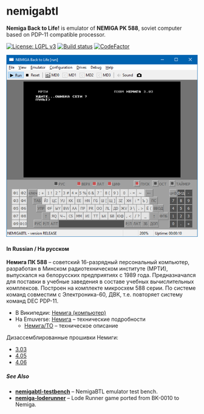 # nemigabtl
**Nemiga Back to Life!** is emulator of **NEMIGA PK 588**, soviet computer based on PDP-11 compatible processor.

[![License: LGPL v3](https://img.shields.io/badge/License-LGPL%20v3-blue.svg)](https://www.gnu.org/licenses/lgpl-3.0)
[![Build status](https://ci.appveyor.com/api/projects/status/qh4x31xl9h50trea?svg=true)](https://ci.appveyor.com/project/nzeemin/nemigabtl)
[![CodeFactor](https://www.codefactor.io/repository/github/nzeemin/nemigabtl/badge)](https://www.codefactor.io/repository/github/nzeemin/nemigabtl)

![](docs/NemigaBTL.png)

#### In Russian / На русском
**Немига ПК 588** – советский 16-разрядный персональный компьютер,
разработан в Минском радиотехническом институте (МРТИ),
выпускался на белорусских предприятиях с 1989 года.
Предназначался для поставки в учебные заведения в составе учебных вычислительных комплексов.
Построен на комплекте микросхем 588 серии.
По системе команд совместим с Электроника-60, ДВК, т.е. повторяет систему команд DEC PDP-11.

* В Википедии: [Немига (компьютер)](https://ru.wikipedia.org/wiki/%D0%9D%D0%B5%D0%BC%D0%B8%D0%B3%D0%B0_(%D0%BA%D0%BE%D0%BC%D0%BF%D1%8C%D1%8E%D1%82%D0%B5%D1%80))
* На Emuverse: [Немига](http://www.emuverse.ru/wiki/%D0%9D%D0%B5%D0%BC%D0%B8%D0%B3%D0%B0) – технические подробности
  * [Немига/ТО](http://www.emuverse.ru/wiki/%D0%9D%D0%B5%D0%BC%D0%B8%D0%B3%D0%B0/%D0%A2%D0%9E) – техническое описание

Дизассемблированные прошивки Немиги:
* [3.03](https://github.com/nzeemin/nemigabtl/blob/master/docs/nemiga-303.lst)
* [4.05](https://github.com/nzeemin/nemigabtl/blob/master/docs/nemiga-405.lst)
* [4.06](https://github.com/nzeemin/nemigabtl/blob/master/docs/nemiga-406.lst)

##### See Also

* [**nemigabtl-testbench**](https://github.com/nzeemin/nemigabtl-testbench) – NemigaBTL emulator test bench.
* [**nemiga-loderunner**](https://github.com/nzeemin/nemiga-loderunner) – Lode Runner game ported from BK-0010 to Nemiga.
